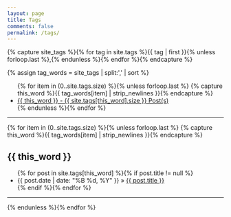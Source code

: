 ```yaml
---
layout: page
title: Tags
comments: false
permalink: /tags/
---
```


{% capture site_tags %}{% for tag in site.tags %}{{ tag | first }}{% unless forloop.last %},{% endunless %}{% endfor %}{% endcapture %}
<!-- site_tags: {{ site_tags }} -->
{% assign tag_words = site_tags | split:',' | sort %}
<!-- tag_words: {{ tag_words }} -->
 
<div id="tags">
  <ul class="tag-box inline">
    {% for item in (0..site.tags.size) %}{% unless forloop.last %}
      {% capture this_word %}{{ tag_words[item] | strip_newlines }}{% endcapture %}
      <li><a href="#{{ this_word | cgi_escape }}">{{ this_word }} - <span>{{ site.tags[this_word].size }} Post(s)</span></a></li>
    {% endunless %}{% endfor %}
  </ul>
  <hr>
  {% for item in (0..site.tags.size) %}{% unless forloop.last %}
  {% capture this_word %}{{ tag_words[item] | strip_newlines }}{% endcapture %}
  <h2 id="{{ this_word | cgi_escape }}">{{ this_word }}</h2>
  <ul class="posts">
    {% for post in site.tags[this_word] %}{% if post.title != null %}
      <li itemscope><span class="entry-date"><time datetime="{{ post.date | date_to_xmlschema }}" itemprop="datePublished">{{ post.date | date: "%B %d, %Y" }}</time></span> &raquo; <a href="{{ site.baseurl }}{{ post.url }}">{{ post.title }}</a></li>
    {% endif %}{% endfor %}
  </ul>
  <hr>
  {% endunless %}{% endfor %}
</div>
